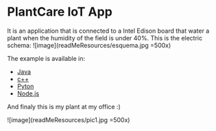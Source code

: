 PlantCare IoT App
============================
It is an application that is connected to a Intel Edison board that water a plant when the humidity of the field is under 40%. 
This is the electric schema:
![image](readMeResources/esquema.jpg =500x)

The example is available in:

*	[Java](http://)	
*	[c++](http://)
*	[Pyton](http://)
*	[Node.js](http://)	

And finaly this is my plant at my office :)

![image](readMeResources/pic1.jpg =500x)


